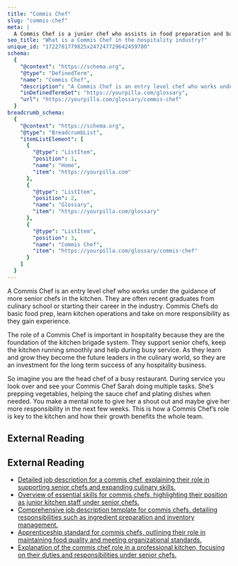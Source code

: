 ```yaml
---
title: "Commis Chef"
slug: "commis-chef"
meta: |
  A Commis Chef is a junior chef who assists in food preparation and basic cooking tasks in kitchens of restaurants, cafes, and bars, gaining essential skills and experience.
seo_title: "What is a Commis Chef in the hospitality industry?"
unique_id: "1722781779825x247247729642459780"
schema:
  {
    "@context": "https://schema.org",
    "@type": "DefinedTerm",
    "name": "Commis Chef",
    "description": "A Commis Chef is an entry level chef who works under the guidance of more senior chefs in the kitchen. They are often recent graduates from culinary school or starting their career in the industry. Commis Chefs do basic food prep, learn kitchen operations and take on more responsibility as they gain experience.",
    "inDefinedTermSet": "https://yourpilla.com/glossary",
    "url": "https://yourpilla.com/glossary/commis-chef"
  }
breadcrumb_schema:
  {
    "@context": "https://schema.org",
    "@type": "BreadcrumbList",
    "itemListElement": [
      {
        "@type": "ListItem",
        "position": 1,
        "name": "Home",
        "item": "https://yourpilla.com"
      },
      {
        "@type": "ListItem",
        "position": 2,
        "name": "Glossary",
        "item": "https://yourpilla.com/glossary"
      },
      {
        "@type": "ListItem",
        "position": 3,
        "name": "Commis Chef",
        "item": "https://yourpilla.com/glossary/commis-chef"
      }
    ]
  }
---
```


A Commis Chef is an entry level chef who works under the guidance of more senior chefs in the kitchen. They are often recent graduates from culinary school or starting their career in the industry. Commis Chefs do basic food prep, learn kitchen operations and take on more responsibility as they gain experience.

The role of a Commis Chef is important in hospitality because they are the foundation of the kitchen brigade system. They support senior chefs, keep the kitchen running smoothly and help during busy service. As they learn and grow they become the future leaders in the culinary world, so they are an investment for the long term success of any hospitality business.

So imagine you are the head chef of a busy restaurant. During service you look over and see your Commis Chef Sarah doing multiple tasks. She’s prepping vegetables, helping the sauce chef and plating dishes when needed. You make a mental note to give her a shout out and maybe give her more responsibility in the next few weeks. This is how a Commis Chef’s role is key to the kitchen and how their growth benefits the whole team.

## External Reading



## External Reading

*   [Detailed job description for a commis chef, explaining their role in supporting senior chefs and expanding culinary skills.](https://www.betterteam.com/commis-chef-job-description)
*   [Overview of essential skills for commis chefs, highlighting their position as junior kitchen staff under senior chefs.](https://uk.indeed.com/career-advice/cvs-cover-letters/commis-chef-skills)
*   [Comprehensive job description template for commis chefs, detailing responsibilities such as ingredient preparation and inventory management.](https://www.workstream.us/job-description/restaurant-commis-chef.html)
*   [Apprenticeship standard for commis chefs, outlining their role in maintaining food quality and meeting organizational standards.](https://www.instituteforapprenticeships.org/apprenticeship-standards/commis-chef-v1-3)
*   [Explanation of the commis chef role in a professional kitchen, focusing on their duties and responsibilities under senior chefs.](https://becomingachef.co.uk/what-is-a-commis-chef/)